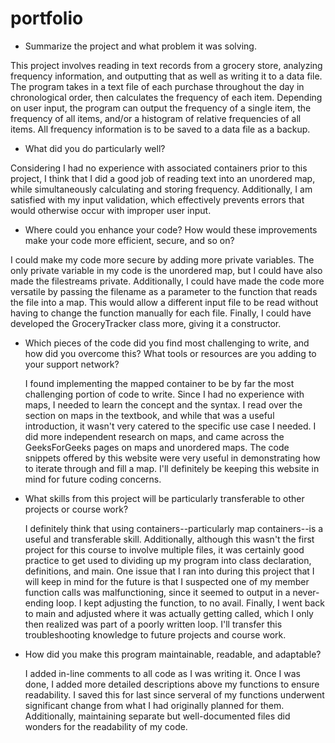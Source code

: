 # portfolio

- Summarize the project and what problem it was solving.

This project involves reading in text records from a grocery store, analyzing frequency information, and outputting that as well as writing it to a data file. The program takes in a text file of each purchase throughout the day in chronological order, then calculates the frequency of each item. Depending on user input, the program can output the frequency of a single item, the frequency of all items, and/or a histogram of relative frequencies of all items. All frequency information is to be saved to a data file as a backup. 

- What did you do particularly well?

Considering I had no experience with associated containers prior to this project, I think that I did a good job of reading text into an unordered map, while simultaneously calculating and storing frequency. Additionally, I am satisfied with my input validation, which effectively prevents errors that would otherwise occur with improper user input. 

- Where could you enhance your code? How would these improvements make your code more efficient, secure, and so on?

I could make my code more secure by adding more private variables. The only private variable in my code is the unordered map, but I could have also made the filestreams private. Additionally, I could have made the code more versatile by passing the filename as a parameter to the function that reads the file into a map. This would allow a different input file to be read without having to change the function manually for each file. Finally, I could have developed the GroceryTracker class more, giving it a constructor. 

- Which pieces of the code did you find most challenging to write, and how did you overcome this? What tools or resources are you adding to your support network?

  I found implementing the mapped container to be by far the most challenging portion of code to write. Since I had no experience with maps, I needed to learn the concept and the syntax. I read over the section on maps in the textbook, and while that was a useful introduction, it wasn't very catered to the specific use case I needed. I did more independent research on maps, and came across the GeeksForGeeks pages on maps and unordered maps. The code snippets offered by this website were very useful in demonstrating how to iterate through and fill a map. I'll definitely be keeping this website in mind for future coding concerns. 

- What skills from this project will be particularly transferable to other projects or course work?

  I definitely think that using containers--particularly map containers--is a useful and transferable skill. Additionally, although this wasn't the first project for this course to involve multiple files, it was certainly good practice to get used to dividing up my program into class declaration, definitions, and main. One issue that I ran into during this project that I will keep in mind for the future is that I suspected one of my member function calls was malfunctioning, since it seemed to output in a never-ending loop. I kept adjusting the function, to no avail. Finally, I went back to main and adjusted where it was actually getting called, which I only then realized was part of a poorly written loop. I'll transfer this troubleshooting knowledge to future projects and course work.

- How did you make this program maintainable, readable, and adaptable?

  I added in-line comments to all code as I was writing it. Once I was done, I added more detailed descriptions above my functions to ensure readability. I saved this for last since serveral of my functions underwent significant change from what I had originally planned for them. Additionally, maintaining separate but well-documented files did wonders for the readability of my code. 


